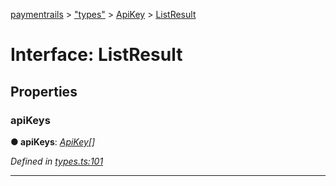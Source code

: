 [paymentrails](../README.md) > ["types"](../modules/_types_.md) > [ApiKey](../modules/_types_.apikey.md) > [ListResult](../interfaces/_types_.apikey.listresult.md)



# Interface: ListResult


## Properties
<a id="apikeys"></a>

###  apiKeys

**●  apiKeys**:  *[ApiKey](_types_.apikey.apikey.md)[]* 

*Defined in [types.ts:101](https://github.com/PaymentRails/javascript-sdk/blob/e46ce8e/lib/types.ts#L101)*





___


